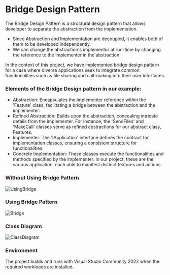 # Bridge Design Pattern
The Bridge Design Pattern is a structural design pattern that allows developer to separate the abstraction from the implementation.
* Since Abstraction and Implementation are decoupled, it enables both of them to be developed independently.
* We can change the abstraction's implementor at run-time by changing the reference to the implementer in the abstraction.  

In the context of this project, we have implemented bridge design pattern for a case where diverse applications seek to integrate common functionalities such as file sharing and call-making into their user interfaces.

### Elements of the Bridge Design pattern in our example:
* Abstraction: Encapsulates the implementer reference within the 'Feature' class, facilitating a bridge between the abstraction and the implementer.
* Refined Abstraction: Builds upon the abstraction, concealing intricate details from the implementer. For instance, the 'SendFiles' and 'MakeCall' classes serve as refined abstractions for our abstract class, Features.
* Implementer: The 'IApplication' interface defines the contract for implementation classes, ensuring a consistent structure for functionalities.
* Concrete Implementation: These classes execute the functionalities and methods specified by the implementer. In our project, these are the various application, each able to manifest distinct features and actions.


### Without Using Bridge Pattern
![UsingBridge](https://github.com/YuktaS14/Bridge-Design-Pattern/assets/85993659/ffcf275f-a156-4c1c-91c0-0c065c69497b)



### Using Bridge Pattern
![Bridge](https://github.com/YuktaS14/Bridge-Design-Pattern/assets/85993659/4e00c508-9604-44c1-b769-c0b9be955183)


### Class Diagram 
![ClassDiagram](https://github.com/YuktaS14/Bridge-Design-Pattern/assets/85993659/b1199051-5030-4b6e-b8c4-fc6e38eaea24)



### Environment
The project builds and runs with Visual Studio Community 2022 when the required workloads are installed.
